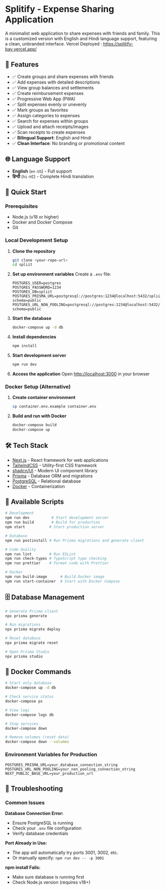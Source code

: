 # Splitify - Expense Sharing Application

A minimalist web application to share expenses with friends and family. This is a customized version with English and Hindi language support, featuring a clean, unbranded interface.
Vercel Deployed : https://splitify-bay.vercel.app/

## 🌟 Features

- ✅ Create groups and share expenses with friends
- ✅ Add expenses with detailed descriptions
- ✅ View group balances and settlements
- ✅ Create reimbursement expenses
- ✅ Progressive Web App (PWA)
- ✅ Split expenses evenly or unevenly
- ✅ Mark groups as favorites
- ✅ Assign categories to expenses
- ✅ Search for expenses within groups
- ✅ Upload and attach receipts/images
- ✅ Scan receipts to create expenses
- ✅ **Bilingual Support**: English and Hindi
- ✅ **Clean Interface**: No branding or promotional content

## 🌐 Language Support

- **English** (`en-US`) - Full support
- **हिन्दी** (`hi-HI`) - Complete Hindi translation

## 🚀 Quick Start

### Prerequisites
- Node.js (v18 or higher)
- Docker and Docker Compose
- Git

### Local Development Setup

1. **Clone the repository**
   ```bash
   git clone <your-repo-url>
   cd spliit
   ```

2. **Set up environment variables**
   Create a `.env` file:
   ```env
   POSTGRES_USER=postgres
   POSTGRES_PASSWORD=1234
   POSTGRES_DB=spliit
   POSTGRES_PRISMA_URL=postgresql://postgres:1234@localhost:5432/spliit?schema=public
   POSTGRES_URL_NON_POOLING=postgresql://postgres:1234@localhost:5432/spliit?schema=public
   ```

3. **Start the database**
   ```bash
   docker-compose up -d db
   ```

4. **Install dependencies**
   ```bash
   npm install
   ```

5. **Start development server**
   ```bash
   npm run dev
   ```

6. **Access the application**
   Open [http://localhost:3000](http://localhost:3000) in your browser

### Docker Setup (Alternative)

1. **Create container environment**
   ```bash
   cp container.env.example container.env
   ```

2. **Build and run with Docker**
   ```bash
   docker-compose build
   docker-compose up
   ```

## 🛠️ Tech Stack

- [Next.js](https://nextjs.org/) - React framework for web applications
- [TailwindCSS](https://tailwindcss.com/) - Utility-first CSS framework
- [shadcn/UI](https://ui.shadcn.com/) - Modern UI component library
- [Prisma](https://prisma.io) - Database ORM and migrations
- [PostgreSQL](https://postgresql.org/) - Relational database
- [Docker](https://docker.com/) - Containerization

## 📱 Available Scripts

```bash
# Development
npm run dev          # Start development server
npm run build        # Build for production
npm start           # Start production server

# Database
npm run postinstall # Run Prisma migrations and generate client

# Code Quality
npm run lint        # Run ESLint
npm run check-types # TypeScript type checking
npm run prettier    # Format code with Prettier

# Docker
npm run build-image      # Build Docker image
npm run start-container  # Start with Docker Compose
```

## 🗄️ Database Management

```bash
# Generate Prisma client
npx prisma generate

# Run migrations
npx prisma migrate deploy

# Reset database
npx prisma migrate reset

# Open Prisma Studio
npx prisma studio
```

## 🐳 Docker Commands

```bash
# Start only database
docker-compose up -d db

# Check service status
docker-compose ps

# View logs
docker-compose logs db

# Stop services
docker-compose down

# Remove volumes (reset data)
docker-compose down --volumes
```

### Environment Variables for Production

```env
POSTGRES_PRISMA_URL=your_database_connection_string
POSTGRES_URL_NON_POOLING=your_non_pooling_connection_string
NEXT_PUBLIC_BASE_URL=your_production_url
```

## 🔧 Troubleshooting

### Common Issues

**Database Connection Error:**
- Ensure PostgreSQL is running
- Check your `.env` file configuration
- Verify database credentials

**Port Already in Use:**
- The app will automatically try ports 3001, 3002, etc.
- Or manually specify: `npm run dev -- -p 3001`

**npm install Fails:**
- Make sure database is running first
- Check Node.js version (requires v18+)

